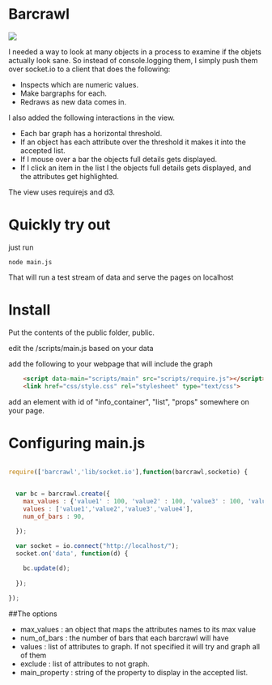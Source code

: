 # Barcrawl

![](https://s3.amazonaws.com/132123/graphdbg/webpage.png)

I needed a way to look at many objects in a process to examine if the objets actually look sane.  So instead of console.logging them,
I simply push them over socket.io to a client that does the following:

* Inspects which are numeric values.
* Make bargraphs for each.
* Redraws as new data comes in.

I also added the following interactions in the view. 

* Each bar graph has a horizontal threshold.
* If an object has each attribute over the threshold it makes it into the accepted list.
* If I mouse over a bar the objects full details gets displayed.
* If I click an item in the list I the objects full details gets displayed, and the attributes get highlighted.

The view uses requirejs and d3.

# Quickly try out
just run 
```
node main.js
```
That will run a test stream of data and serve the pages on localhost


# Install

Put the contents of the public folder, public.

edit the /scripts/main.js based on your data

add the following to your webpage that will include the graph
```html
    <script data-main="scripts/main" src="scripts/require.js"></script>
    <link href="css/style.css" rel="stylesheet" type="text/css">
```
add an element with id of "info_container", "list", "props" somewhere on your page.

# Configuring main.js
```javascript

require(['barcrawl','lib/socket.io'],function(barcrawl,socketio) {

  
  var bc = barcrawl.create({
    max_values : {'value1' : 100, 'value2' : 100, 'value3' : 100, 'value3' : 40},
    values : ['value1','value2','value3','value4'],
    num_of_bars : 90,

  });

  var socket = io.connect("http://localhost/");
  socket.on('data', function(d) {
    
    bc.update(d);
  
  });

});
```
##The options 
* max_values : an object that maps the attributes names to its max value
* num_of_bars : the number of bars that each barcrawl will have
* values : list of attributes to graph. If not specified it will try and graph all of them
* exclude : list of attributes to not graph.
* main_property : string of the property to display in the accepted list.


